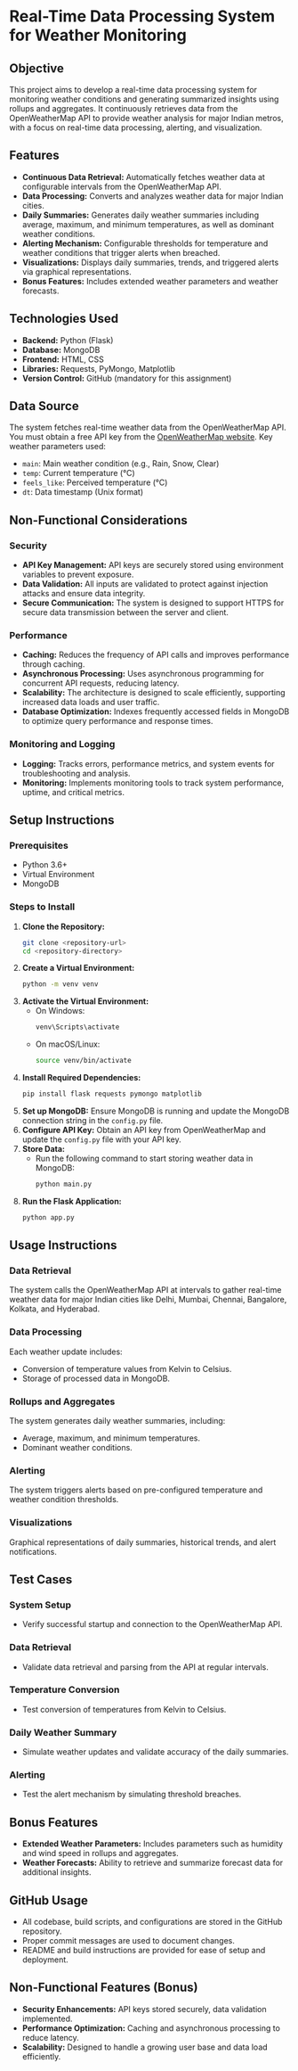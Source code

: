 # Real-Time Data Processing System for Weather Monitoring

## Objective
This project aims to develop a real-time data processing system for monitoring weather conditions and generating summarized insights using rollups and aggregates. It continuously retrieves data from the OpenWeatherMap API to provide weather analysis for major Indian metros, with a focus on real-time data processing, alerting, and visualization.

## Features
- **Continuous Data Retrieval:** Automatically fetches weather data at configurable intervals from the OpenWeatherMap API.
- **Data Processing:** Converts and analyzes weather data for major Indian cities.
- **Daily Summaries:** Generates daily weather summaries including average, maximum, and minimum temperatures, as well as dominant weather conditions.
- **Alerting Mechanism:** Configurable thresholds for temperature and weather conditions that trigger alerts when breached.
- **Visualizations:** Displays daily summaries, trends, and triggered alerts via graphical representations.
- **Bonus Features:** Includes extended weather parameters and weather forecasts.

## Technologies Used
- **Backend:** Python (Flask)
- **Database:** MongoDB
- **Frontend:** HTML, CSS
- **Libraries:** Requests, PyMongo, Matplotlib
- **Version Control:** GitHub (mandatory for this assignment)

## Data Source
The system fetches real-time weather data from the OpenWeatherMap API. You must obtain a free API key from the [OpenWeatherMap website](https://openweathermap.org/api). Key weather parameters used:
- `main`: Main weather condition (e.g., Rain, Snow, Clear)
- `temp`: Current temperature (°C)
- `feels_like`: Perceived temperature (°C)
- `dt`: Data timestamp (Unix format)

## Non-Functional Considerations
### Security
- **API Key Management:** API keys are securely stored using environment variables to prevent exposure.
- **Data Validation:** All inputs are validated to protect against injection attacks and ensure data integrity.
- **Secure Communication:** The system is designed to support HTTPS for secure data transmission between the server and client.

### Performance
- **Caching:** Reduces the frequency of API calls and improves performance through caching.
- **Asynchronous Processing:** Uses asynchronous programming for concurrent API requests, reducing latency.
- **Scalability:** The architecture is designed to scale efficiently, supporting increased data loads and user traffic.
- **Database Optimization:** Indexes frequently accessed fields in MongoDB to optimize query performance and response times.

### Monitoring and Logging
- **Logging:** Tracks errors, performance metrics, and system events for troubleshooting and analysis.
- **Monitoring:** Implements monitoring tools to track system performance, uptime, and critical metrics.

## Setup Instructions
### Prerequisites
- Python 3.6+
- Virtual Environment
- MongoDB

### Steps to Install
1. **Clone the Repository:**
   ```bash
   git clone <repository-url>
   cd <repository-directory>
   ```
2. **Create a Virtual Environment:**
   ```bash
   python -m venv venv
   ```
3. **Activate the Virtual Environment:**
   - On Windows:
     ```bash
     venv\Scripts\activate
     ```
   - On macOS/Linux:
     ```bash
     source venv/bin/activate
     ```
4. **Install Required Dependencies:**
   ```bash
   pip install flask requests pymongo matplotlib
   ```
5. **Set up MongoDB:**
   Ensure MongoDB is running and update the MongoDB connection string in the `config.py` file.
6. **Configure API Key:**
   Obtain an API key from OpenWeatherMap and update the `config.py` file with your API key.
7. **Store Data:**
   - Run the following command to start storing weather data in MongoDB:
     ```bash
     python main.py
     ```
8. **Run the Flask Application:**
   ```bash
   python app.py
   ```

## Usage Instructions
### Data Retrieval
The system calls the OpenWeatherMap API at intervals to gather real-time weather data for major Indian cities like Delhi, Mumbai, Chennai, Bangalore, Kolkata, and Hyderabad.

### Data Processing
Each weather update includes:
- Conversion of temperature values from Kelvin to Celsius.
- Storage of processed data in MongoDB.

### Rollups and Aggregates
The system generates daily weather summaries, including:
- Average, maximum, and minimum temperatures.
- Dominant weather conditions.

### Alerting
The system triggers alerts based on pre-configured temperature and weather condition thresholds.

### Visualizations
Graphical representations of daily summaries, historical trends, and alert notifications.

## Test Cases
### System Setup
- Verify successful startup and connection to the OpenWeatherMap API.
### Data Retrieval
- Validate data retrieval and parsing from the API at regular intervals.
### Temperature Conversion
- Test conversion of temperatures from Kelvin to Celsius.
### Daily Weather Summary
- Simulate weather updates and validate accuracy of the daily summaries.
### Alerting
- Test the alert mechanism by simulating threshold breaches.

## Bonus Features
- **Extended Weather Parameters:** Includes parameters such as humidity and wind speed in rollups and aggregates.
- **Weather Forecasts:** Ability to retrieve and summarize forecast data for additional insights.

## GitHub Usage
- All codebase, build scripts, and configurations are stored in the GitHub repository.
- Proper commit messages are used to document changes.
- README and build instructions are provided for ease of setup and deployment.

## Non-Functional Features (Bonus)
- **Security Enhancements:** API keys stored securely, data validation implemented.
- **Performance Optimization:** Caching and asynchronous processing to reduce latency.
- **Scalability:** Designed to handle a growing user base and data load efficiently.

